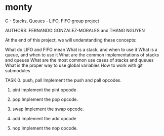 # monty
C - Stacks, Queues - LIFO, FIFO group project

AUTHORS: FERNANDO GONZALEZ-MORALES and THANG NGUYEN

At the end of this project, we will understanding these concepts:

What do LIFO and FIFO mean
What is a stack, and when to use it
What is a queue, and when to use it
What are the common implementations of stacks and queues
What are the most common use cases of stacks and queues
What is the proper way to use global variables
How to work with git submodules

TASK
0. push, pall
Implement the push and pall opcodes.

1. pint
Implement the pint opcode

2. pop
Implement the pop opcode.

3. swap
Implement the swap opcode.

4. add
Implement the add opcode

5. nop
Implement the nop opcode.